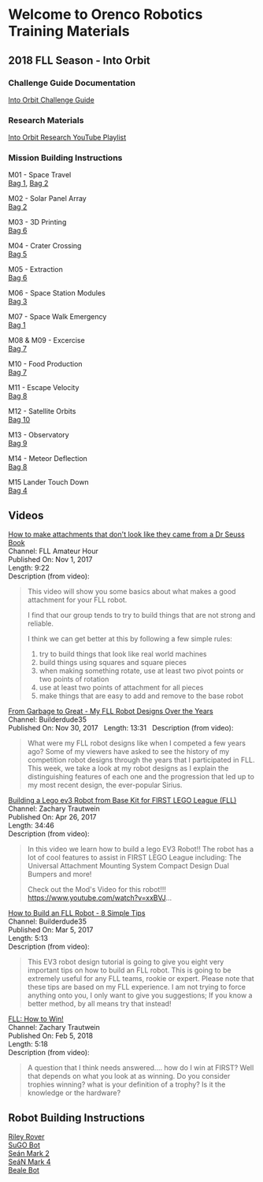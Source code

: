 # Welcome to Orenco Robotics Training Materials

## 2018 FLL Season - Into Orbit
### Challenge Guide Documentation
[Into Orbit Challenge Guide](https://firstinspiresst01.blob.core.windows.net/fll/2019/FIRST-FLL-2018-19-ChallengeGuide-A4.pdf)

### Research Materials
[Into Orbit Research YouTube Playlist](https://www.youtube.com/playlist?list=PLT3ibwoZvcqJfhhDk9PAoQfbLFd0-GWpt)

### Mission Building Instructions
M01 - Space Travel  
[Bag 1](https://firstinspiresst01.blob.core.windows.net/fll/2019/mission-models/nonverbal/45806_Bag_1_NonVerbal.pdf), 
[Bag 2](https://firstinspiresst01.blob.core.windows.net/fll/2019/mission-models/nonverbal/45806_Bag_2_NonVerbal.pdf)  

M02 - Solar Panel Array  
[Bag 2](https://firstinspiresst01.blob.core.windows.net/fll/2019/mission-models/nonverbal/45806_Bag_2_NonVerbal.pdf) 

M03 - 3D Printing  
[Bag 6](https://firstinspiresst01.blob.core.windows.net/fll/2019/mission-models/nonverbal/45806_Bag_6_NonVerbal.pdf) 

M04 - Crater Crossing  
[Bag 5](https://firstinspiresst01.blob.core.windows.net/fll/2019/mission-models/nonverbal/45806_Bag_5_NonVerbal.pdf) 

M05 - Extraction  
[Bag 6](https://firstinspiresst01.blob.core.windows.net/fll/2019/mission-models/nonverbal/45806_BAG_6_7_NonVerbal.pdf) 

M06 - Space Station Modules  
[Bag 3](https://firstinspiresst01.blob.core.windows.net/fll/2019/mission-models/nonverbal/45806_Bag_3_NonVerbal.pdf) 

M07 - Space Walk Emergency  
[Bag 1](https://firstinspiresst01.blob.core.windows.net/fll/2019/mission-models/nonverbal/45806_Bag_1_NonVerbal.pdf) 

M08 & M09 - Excercise  
[Bag 7](https://firstinspiresst01.blob.core.windows.net/fll/2019/mission-models/nonverbal/45806_BAG_6_7_NonVerbal.pdf) 

M10 - Food Production  
[Bag 7](https://firstinspiresst01.blob.core.windows.net/fll/2019/mission-models/nonverbal/45806_BAG_6_7_NonVerbal.pdf) 

M11 - Escape Velocity  
[Bag 8](https://firstinspiresst01.blob.core.windows.net/fll/2019/mission-models/nonverbal/45806_Bag_8_NonVerbal.pdf) 

M12 - Satellite Orbits  
[Bag 10](https://firstinspiresst01.blob.core.windows.net/fll/2019/mission-models/nonverbal/45806_Bag_10_NonVerbal.pdf) 

M13 - Observatory  
[Bag 9](https://firstinspiresst01.blob.core.windows.net/fll/2019/mission-models/nonverbal/45806_Bag_9_NonVerbal.pdf) 

M14 - Meteor Deflection  
[Bag 8](https://firstinspiresst01.blob.core.windows.net/fll/2019/mission-models/nonverbal/45806_Bag_8_NonVerbal.pdf) 

M15 Lander Touch Down  
[Bag 4](https://firstinspiresst01.blob.core.windows.net/fll/2019/mission-models/nonverbal/45806_Bag_4_NonVerbal.pdf) 

<!---
### Instruction Outlines
[Intro to EV3 Robots](Intro_to_EV3.md)
[Advanced EV3 Robotics](Advanced_LEGO_EV3.md)
-->

## Videos
[How to make attachments that don't look like they came from a Dr Seuss Book](https://youtu.be/pVdIsn17uc0)  
Channel: FLL Amateur Hour  
Published On: Nov 1, 2017  
Length: 9:22  
Description (from video):  
>This video will show you some basics about what makes a good attachment for your FLL robot.
>
>I find that our group tends to try to build things that are not strong and reliable.
>
>I think we can get better at this by following a few simple rules:
>
>1) try to build things that look like real world machines
>2) build things using squares and square pieces
>3) when making something rotate, use at least two pivot points or two points of rotation
>4) use at least two points of attachment for all pieces
>5) make things that are easy to add and remove to the base robot

[From Garbage to Great - My FLL Robot Designs Over the Years](https://youtu.be/gDlTo277MNo)  
Channel: Builderdude35  
Published On: Nov 30, 2017  
Length: 13:31  
Description (from video):
>What were my FLL robot designs like when I competed a few years ago? Some of my viewers have asked to see the history of my competition robot designs through the years that I participated in FLL. This week, we take a look at my robot designs as I explain the distinguishing features of each one and the progression that led up to my most recent design, the ever-popular Sirius.  

[Building a Lego ev3 Robot from Base Kit for FIRST LEGO League (FLL)](https://youtu.be/0DPMt2pMabU)  
Channel: Zachary Trautwein  
Published On: Apr 26, 2017  
Length: 34:46  
Description (from video):  
>In this video we learn how to build a lego EV3 Robot!!
>The robot has a lot of cool features to assist in FIRST LEGO League including:
>The Universal Attachment Mounting System
>Compact Design
>Dual Bumpers
>and more!
>
>Check out the Mod's Video for this robot!!! https://www.youtube.com/watch?v=xxBVJ...

[How to Build an FLL Robot - 8 Simple Tips](https://youtu.be/N5fzepIrFw8)  
Channel: Builderdude35  
Published On: Mar 5, 2017  
Length: 5:13  
Description (from video):  
>This EV3 robot design tutorial is going to give you eight very important tips on how to build an FLL robot. This is going to be extremely useful for any FLL teams, rookie or expert. Please note that these tips are based on my FLL experience. I am not trying to force anything onto you, I only want to give you suggestions; If you know a better method, by all means try that instead!

[FLL: How to Win!](https://youtu.be/Y0BQyFaqX8o)  
Channel: Zachary Trautwein  
Published On: Feb 5, 2018  
Length: 5:18  
Description (from video):  
>A question that I think needs answered.... how do I win at FIRST? Well that depends on what you look at as winning. Do you consider trophies winning? what is your definition of a trophy? Is it the knowledge or the hardware?

## Robot Building Instructions
[Riley Rover](Models/RileyRover/BuildingInstructions.html)  
[SuGO Bot](Models/SuGO/BuildingInstructions.html)  
[Seán Mark 2](Models/Seán_2.0.pdf)  
[SeáN Mark 4](Models/Seán-Mark4.pdf)  
[Beale Bot](Models/BealeBot.pdf)  
